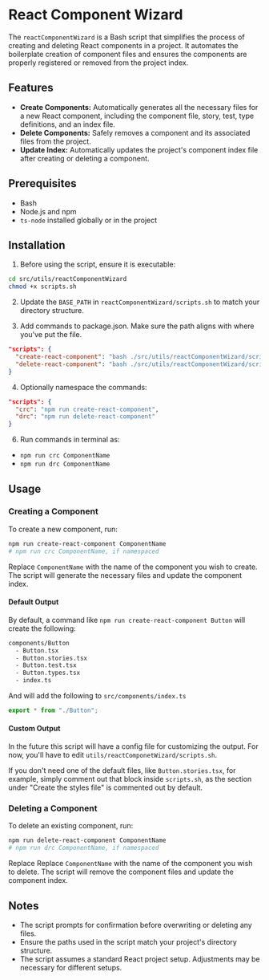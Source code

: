 # React Component Wizard

The `reactComponentWizard` is a Bash script that simplifies the process of creating and deleting React components in a project. It automates the boilerplate creation of component files and ensures the components are properly registered or removed from the project index.

## Features

- **Create Components:** Automatically generates all the necessary files for a new React component, including the component file, story, test, type definitions, and an index file.
- **Delete Components:** Safely removes a component and its associated files from the project.
- **Update Index:** Automatically updates the project's component index file after creating or deleting a component.

## Prerequisites

- Bash
- Node.js and npm
- `ts-node` installed globally or in the project

## Installation

1. Before using the script, ensure it is executable:

```bash
cd src/utils/reactComponentWizard
chmod +x scripts.sh
```

2. Update the `BASE_PATH` in `reactComponentWizard/scripts.sh` to match your directory structure.

3. Add commands to package.json. Make sure the path aligns with where you've put the file.

```json
"scripts": {
  "create-react-component": "bash ./src/utils/reactComponentWizard/scripts.sh create",
  "delete-react-component": "bash ./src/utils/reactComponentWizard/scripts.sh delete"
}
```

4. Optionally namespace the commands:

```json
"scripts": {
  "crc": "npm run create-react-component",
  "drc": "npm run delete-react-component"
}
```

6. Run commands in terminal as:

- `npm run crc ComponentName`
- `npm run drc ComponentName`

## Usage

### Creating a Component

To create a new component, run:

```bash
npm run create-react-component ComponentName
# npm run crc ComponentName, if namespaced
```

Replace `ComponentName` with the name of the component you wish to create. The script will generate the necessary files and update the component index.

#### Default Output

By default, a command like `npm run create-react-component Button` will create the following:

```bash
components/Button
  - Button.tsx
  - Button.stories.tsx
  - Button.test.tsx
  - Button.types.tsx
  - index.ts
```

And will add the following to `src/components/index.ts`

```typescript
export * from "./Button";
```

#### Custom Output

In the future this script will have a config file for customizing the output. For now, you'll have to edit `utils/reactComponetWizard/scripts.sh`.

If you don't need one of the default files, like `Button.stories.tsx`, for example, simply comment out that block inside `scripts.sh`, as the section under "Create the styles file" is commented out by default.

### Deleting a Component

To delete an existing component, run:

```bash
npm run delete-react-component ComponentName
# npm run drc ComponentName, if namespaced
```

Replace Replace `ComponentName` with the name of the component you wish to delete. The script will remove the component files and update the component index.

## Notes

- The script prompts for confirmation before overwriting or deleting any files.
- Ensure the paths used in the script match your project's directory structure.
- The script assumes a standard React project setup. Adjustments may be necessary for different setups.
